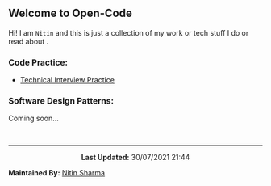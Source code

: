 ## Welcome to Open-Code

Hi! I am `Nitin` and this is just a collection of my work or tech stuff I do or read about .

### Code Practice:
* [Technical Interview Practice](/open-code/nav/posts/technical_interview)

### Software Design Patterns:

Coming soon...

<!--  ---------- footer-----------------------------------------------------------  -->
<br/>

* * *
<div align='center'>

**Last Updated:** 30/07/2021 21:44

</div>

<div align='left'>

**Maintained By:** [Nitin Sharma](https://github.com/foo290)

</div>
